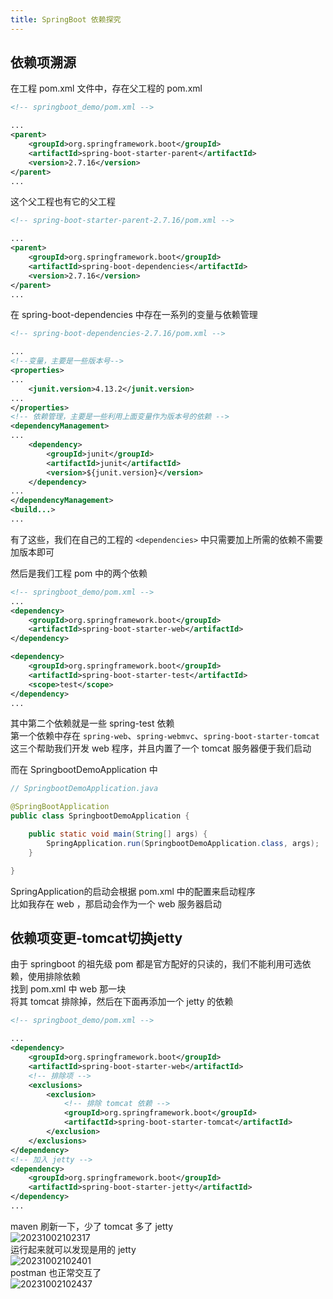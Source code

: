 ```yaml
---
title: SpringBoot 依赖探究
---
```


## 依赖项溯源

在工程 pom.xml 文件中，存在父工程的 pom.xml
  
```xml
<!-- springboot_demo/pom.xml -->

...
<parent>
    <groupId>org.springframework.boot</groupId>
    <artifactId>spring-boot-starter-parent</artifactId>
    <version>2.7.16</version>
</parent>
...
```

这个父工程也有它的父工程

```xml
<!-- spring-boot-starter-parent-2.7.16/pom.xml -->

...
<parent>
    <groupId>org.springframework.boot</groupId>
    <artifactId>spring-boot-dependencies</artifactId>
    <version>2.7.16</version>
</parent>
...
```

在 spring-boot-dependencies 中存在一系列的变量与依赖管理

```xml
<!-- spring-boot-dependencies-2.7.16/pom.xml -->

...
<!--变量，主要是一些版本号-->
<properties>
...
    <junit.version>4.13.2</junit.version>
...
</properties>
<!-- 依赖管理，主要是一些利用上面变量作为版本号的依赖 -->
<dependencyManagement> 
...
    <dependency>
        <groupId>junit</groupId>
        <artifactId>junit</artifactId>
        <version>${junit.version}</version>
    </dependency>
...
</dependencyManagement>
<build...>
...
```

有了这些，我们在自己的工程的 `<dependencies>` 中只需要加上所需的依赖不需要加版本即可  
  
然后是我们工程 pom 中的两个依赖

```xml
<!-- springboot_demo/pom.xml -->
...
<dependency>
    <groupId>org.springframework.boot</groupId>
    <artifactId>spring-boot-starter-web</artifactId>
</dependency>

<dependency>
    <groupId>org.springframework.boot</groupId>
    <artifactId>spring-boot-starter-test</artifactId>
    <scope>test</scope>
</dependency>
...
```

其中第二个依赖就是一些 spring-test 依赖  
第一个依赖中存在 `spring-web`、`spring-webmvc`、`spring-boot-starter-tomcat`  
这三个帮助我们开发 web 程序，并且内置了一个 tomcat 服务器便于我们启动

而在 SpringbootDemoApplication 中

```java
// SpringbootDemoApplication.java

@SpringBootApplication
public class SpringbootDemoApplication {

    public static void main(String[] args) {
        SpringApplication.run(SpringbootDemoApplication.class, args);
    }

}
```

SpringApplication的启动会根据 pom.xml 中的配置来启动程序  
比如我存在 web ，那启动会作为一个 web 服务器启动

## 依赖项变更-tomcat切换jetty

由于 springboot 的祖先级 pom 都是官方配好的只读的，我们不能利用可选依赖，使用排除依赖  
找到 pom.xml 中 web 那一块  
将其 tomcat 排除掉，然后在下面再添加一个 jetty 的依赖

```xml
<!-- springboot_demo/pom.xml -->

...
<dependency>
    <groupId>org.springframework.boot</groupId>
    <artifactId>spring-boot-starter-web</artifactId>
    <!-- 排除项 -->
    <exclusions>
        <exclusion>
            <!-- 排除 tomcat 依赖 -->
            <groupId>org.springframework.boot</groupId>
            <artifactId>spring-boot-starter-tomcat</artifactId>
        </exclusion>
    </exclusions>
</dependency>
<!-- 加入 jetty -->
<dependency>
    <groupId>org.springframework.boot</groupId>
    <artifactId>spring-boot-starter-jetty</artifactId>
</dependency>
...
```

maven 刷新一下，少了 tomcat 多了 jetty  
![20231002102317](https://cr-demo-blog-1308117710.cos.ap-nanjing.myqcloud.com/chivas-regal/20231002102317.png)  
运行起来就可以发现是用的 jetty  
![20231002102401](https://cr-demo-blog-1308117710.cos.ap-nanjing.myqcloud.com/chivas-regal/20231002102401.png)  
postman 也正常交互了  
![20231002102437](https://cr-demo-blog-1308117710.cos.ap-nanjing.myqcloud.com/chivas-regal/20231002102437.png)